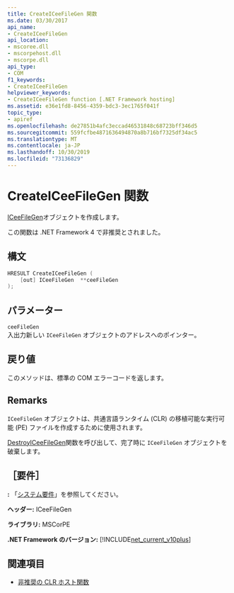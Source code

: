 ```yaml
---
title: CreateICeeFileGen 関数
ms.date: 03/30/2017
api_name:
- CreateICeeFileGen
api_location:
- mscoree.dll
- mscorpehost.dll
- mscorpe.dll
api_type:
- COM
f1_keywords:
- CreateICeeFileGen
helpviewer_keywords:
- CreateICeeFileGen function [.NET Framework hosting]
ms.assetid: e36e1fd8-8456-4359-bdc3-3ec1765f041f
topic_type:
- apiref
ms.openlocfilehash: de27851b4afc3eccad46531848c68723bff346d5
ms.sourcegitcommit: 559fcfbe4871636494870a8b716bf7325df34ac5
ms.translationtype: MT
ms.contentlocale: ja-JP
ms.lasthandoff: 10/30/2019
ms.locfileid: "73136829"
---
```

# <a name="createiceefilegen-function"></a>CreateICeeFileGen 関数
[ICeeFileGen](../../../../docs/framework/unmanaged-api/hosting/iceefilegen-class.md)オブジェクトを作成します。  
  
 この関数は .NET Framework 4 で非推奨とされました。  
  
## <a name="syntax"></a>構文  
  
```cpp  
HRESULT CreateICeeFileGen (  
    [out] ICeeFileGen  **ceeFileGen  
);  
```  
  
## <a name="parameters"></a>パラメーター  
 `ceeFileGen`  
 入出力新しい `ICeeFileGen` オブジェクトのアドレスへのポインター。  
  
## <a name="return-value"></a>戻り値  
 このメソッドは、標準の COM エラーコードを返します。  
  
## <a name="remarks"></a>Remarks  
 `ICeeFileGen` オブジェクトは、共通言語ランタイム (CLR) の移植可能な実行可能 (PE) ファイルを作成するために使用されます。  
  
 [DestroyICeeFileGen](../../../../docs/framework/unmanaged-api/hosting/destroyiceefilegen-function.md)関数を呼び出して、完了時に `ICeeFileGen` オブジェクトを破棄します。  
  
## <a name="requirements"></a>［要件］  
 **:** 「[システム要件](../../../../docs/framework/get-started/system-requirements.md)」を参照してください。  
  
 **ヘッダー:** ICeeFileGen  
  
 **ライブラリ:** MSCorPE  
  
 **.NET Framework のバージョン:** [!INCLUDE[net_current_v10plus](../../../../includes/net-current-v10plus-md.md)]  
  
## <a name="see-also"></a>関連項目

- [非推奨の CLR ホスト関数](../../../../docs/framework/unmanaged-api/hosting/deprecated-clr-hosting-functions.md)
